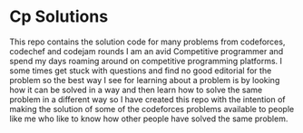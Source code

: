 # Cp Solutions
This repo contains the solution code for many problems from codeforces, codechef and codejam rounds
I am an avid Competitive programmer and spend my days roaming around on competitive programming platforms. I some times get stuck with questions and find no good editorial for the problem so the best way I see for learning about a problem is by looking how it can be solved in a way and then learn how to solve the same problem in a different way so I have created this repo with the intention of making the solution of some of the codeforces problems available to people like me who like to know how other people have solved the same problem.
